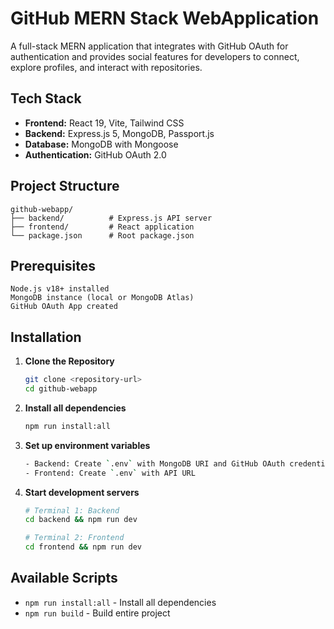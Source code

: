# GitHub MERN Stack WebApplication

A full-stack MERN application that integrates with GitHub OAuth for authentication and provides social features for developers to connect, explore profiles, and interact with repositories.

## Tech Stack
- **Frontend:** React 19, Vite, Tailwind CSS
- **Backend:** Express.js 5, MongoDB, Passport.js
- **Database:** MongoDB with Mongoose
- **Authentication:** GitHub OAuth 2.0

## Project Structure
```
github-webapp/
├── backend/          # Express.js API server
├── frontend/         # React application
└── package.json      # Root package.json
```

## Prerequisites
```
Node.js v18+ installed
MongoDB instance (local or MongoDB Atlas)
GitHub OAuth App created
```

## Installation

1. **Clone the Repository**
   ```bash
   git clone <repository-url>
   cd github-webapp
   ```

2. **Install all dependencies**
   ```bash
   npm run install:all
   ```

3. **Set up environment variables**
   ```bash
   - Backend: Create `.env` with MongoDB URI and GitHub OAuth credentials
   - Frontend: Create `.env` with API URL
   ```

4. **Start development servers**
   ```bash
   # Terminal 1: Backend
   cd backend && npm run dev
   
   # Terminal 2: Frontend  
   cd frontend && npm run dev
   ```

## Available Scripts
- `npm run install:all` - Install all dependencies
- `npm run build` - Build entire project


